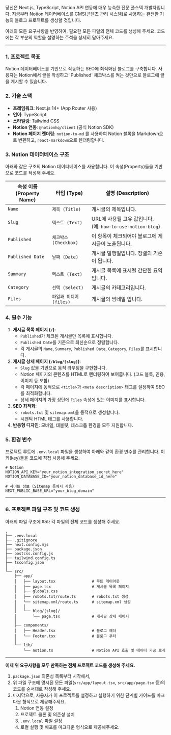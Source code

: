 당신은 Next.js, TypeScript, Notion API 연동에 매우 능숙한 전문 풀스택 개발자입니다. 지금부터 Notion 데이터베이스를 CMS(콘텐츠 관리 시스템)로 사용하는 완전한 기능의 블로그 프로젝트를 생성할 것입니다.

아래의 모든 요구사항을 반영하여, 필요한 모든 파일의 전체 코드를 생성해 주세요. 코드에는 각 부분의 역할을 설명하는 주석을 상세히 달아주세요.

---

### **1. 프로젝트 목표**

Notion 데이터베이스를 기반으로 작동하는 SEO에 최적화된 블로그를 구축합니다. 사용자는 Notion에서 글을 작성하고 'Published' 체크박스를 켜는 것만으로 블로그에 글을 게시할 수 있습니다.

### **2. 기술 스택**

- **프레임워크**: Next.js 14+ (App Router 사용)
- **언어**: TypeScript
- **스타일링**: Tailwind CSS
- **Notion 연동**: `@notionhq/client` (공식 Notion SDK)
- **Notion 페이지 렌더링**: `notion-to-md` 를 사용하여 Notion 블록을 Markdown으로 변환하고, `react-markdown`으로 렌더링합니다.

### **3. Notion 데이터베이스 구조**

아래와 같은 구조의 Notion 데이터베이스를 사용합니다. 이 속성(Property)들을 기반으로 코드를 작성해 주세요.

| 속성 이름 (Property Name) | 타입 (Type)             | 설명 (Description)                                         |
| ------------------------- | ----------------------- | ---------------------------------------------------------- |
| `Name`                    | `제목 (Title)`          | 게시글의 제목입니다.                                       |
| `Slug`                    | `텍스트 (Text)`         | URL에 사용될 고유 값입니다. (예: `how-to-use-notion-blog`) |
| `Published`               | `체크박스 (Checkbox)`   | 이 항목이 체크되어야 블로그에 게시글이 노출됩니다.         |
| `Published Date`          | `날짜 (Date)`           | 게시글 발행일입니다. 정렬의 기준이 됩니다.                 |
| `Summary`                 | `텍스트 (Text)`         | 게시글 목록에 표시될 간단한 요약입니다.                    |
| `Category`                | `선택 (Select)`         | 게시글의 카테고리입니다.                                   |
| `Files`                   | `파일과 미디어 (files)` | 게시글의 썸네일 입니다.                                    |

### **4. 필수 기능**

1. **게시글 목록 페이지 (`/`)**:
   - `Published`가 체크된 게시글만 목록에 표시합니다.
   - `Published Date`를 기준으로 최신순으로 정렬합니다.
   - 각 게시글의 `Name`, `Summary`, `Published Date`, `Category`, `Files`를 표시합니다.
2. **게시글 상세 페이지 (`/blog/[slug]`)**:
   - `Slug` 값을 기반으로 동적 라우팅을 구현합니다.
   - Notion 페이지의 콘텐츠를 HTML로 렌더링하여 보여줍니다. (코드 블록, 인용, 이미지 등 포함)
   - 각 페이지에 동적으로 `<title>`과 `<meta description>` 태그를 설정하여 SEO를 최적화합니다.
   - 상세 페이지의 가장 상단에 `Files` 속성에 있는 이미지를 표시합니다.
3. **SEO 최적화**:
   - `robots.txt` 및 `sitemap.xml`을 동적으로 생성합니다.
   - 시맨틱 HTML 태그를 사용합니다.
4. **반응형 디자인**: 모바일, 태블릿, 데스크톱 환경을 모두 지원합니다.

### **5. 환경 변수**

프로젝트 루트에 `.env.local` 파일을 생성하여 아래와 같이 환경 변수를 관리합니다. 이 키(key)들을 코드에 직접 사용해 주세요.

```
# Notion
NOTION_API_KEY="your_notion_integration_secret_here"
NOTION_DATABASE_ID="your_notion_database_id_here"

# 사이트 정보 (Sitemap 등에서 사용)
NEXT_PUBLIC_BASE_URL="your_blog_domain"

```

---

### **6. 프로젝트 파일 구조 및 코드 생성**

아래의 파일 구조에 따라 각 파일의 전체 코드를 생성해 주세요.

```
.
├── .env.local
├── .gitignore
├── next.config.mjs
├── package.json
├── postcss.config.js
├── tailwind.config.ts
├── tsconfig.json
│
└── src/
    ├── app/
    │   ├── layout.tsx                # 루트 레이아웃
    │   ├── page.tsx                  # 게시글 목록 페이지
    │   ├── globals.css
    │   ├── robots.txt/route.ts       # robots.txt 생성
    │   └── sitemap.xml/route.ts      # sitemap.xml 생성
    │   │
    │   └── blog/[slug]/
    │       └── page.tsx              # 게시글 상세 페이지
    │
    ├── components/
    │   ├── Header.tsx                # 블로그 헤더
    │   └── Footer.tsx                # 블로그 푸터
    │
    └── lib/
        └── notion.ts                 # Notion API 호출 및 데이터 가공 로직

```

---

**이제 위 요구사항을 모두 만족하는 전체 프로젝트 코드를 생성해 주세요.**

1. `package.json` 의존성 목록부터 시작해서,
2. 위 파일 구조에 명시된 모든 파일(`src/app/layout.tsx`, `src/app/page.tsx` 등)의 코드를 순서대로 작성해 주세요.
3. 마지막으로, 사용자가 이 프로젝트를 설정하고 실행하기 위한 단계별 가이드를 마크다운 형식으로 제공해주세요.
   1. Notion 연동 설정
   2. 프로젝트 클론 및 의존성 설치
   3. `.env.local` 파일 설정
   4. 로컬 실행 및 배포를 마크다운 형식으로 제공해주세요.
